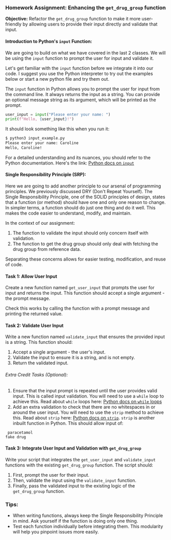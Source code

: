### Homework Assignment: Enhancing the `get_drug_group` function

**Objective:** Refactor the `get_drug_group` function to make it more user-friendly by allowing users to provide their input directly and validate that input.

#### Introduction to Python's `input` Function:

We are going to build on what we have covered in the last 2 classes. We will be using the `input` function to prompt the user for input and validate it. 

Let's get familiar with the `input` function before we integrate it into our code. I suggest you use the Python interpreter to try out the examples below or start a new python file and try them out.

The `input` function in Python allows you to prompt the user for input from the command line. It always returns the input as a string. You can provide an optional message string as its argument, which will be printed as the prompt.

```python
user_input = input("Please enter your name: ")
print(f"Hello, {user_input}!")
```

It should look something like this when you run it:

```bash
$ python3 input_example.py
Please enter your name: Caroline
Hello, Caroline!
```

For a detailed understanding and its nuances, you should refer to the Python documentation. Here's the link: [Python docs on `input`](https://docs.python.org/3/library/functions.html#input)

#### Single Responsibility Principle (SRP):

Here we are going to add another principle to our arsenal of programming principles. We previously discussed DRY (Don't Repeat Yourself). 
The Single Responsibility Principle, one of the SOLID principles of design, states that a function (or method) should have one and only one reason to change. In simpler terms, a function should do just one thing and do it well. This makes the code easier to understand, modify, and maintain.

In the context of our assignment:
1. The function to validate the input should only concern itself with validation.
2. The function to get the drug group should only deal with fetching the drug group from reference data.

Separating these concerns allows for easier testing, modification, and reuse of code.


#### Task 1: Allow User Input

Create a new function named `get_user_input` that prompts the user for input and returns the input. This function should accept a single argument - the prompt message.

Check this works by calling the function with a prompt message and printing the returned value.

#### Task 2: Validate User Input

Write a new function named `validate_input` that ensures the provided input is a string. This function should:

1. Accept a single argument - the user's input.
2. Validate the input to ensure it is a string, and is not empty.
2. Return the validated input.

###### Extra Credit Tasks (Optional):
1. Ensure that the input prompt is repeated until the user provides valid input. This is called input validation. You will need to use a `while` loop to achieve this. Read about `while` loops here: [Python docs on `while` loops](https://www.w3schools.com/python/python_while_loops.asp)
2. Add an extra validation to check that there are no whitespaces in or around the user input. You will need to use the `strip` method to achieve this. Read about `strip` here: [Python docs on `strip`](https://www.w3schools.com/python/ref_string_strip.asp). `strip` is another inbuilt function in Python. This should allow input of:

```
 paracetamol
fake drug
```

#### Task 3: Integrate User Input and Validation with `get_drug_group`

Write your script that integrates the `get_user_input` and `validate_input` functions with the existing `get_drug_group` function. The script should:

1. First, prompt the user for their input.
2. Then, validate the input using the `validate_input` function.
3. Finally, pass the validated input to the existing logic of the `get_drug_group` function.

### Tips:

- When writing functions, always keep the Single Responsibility Principle in mind. Ask yourself if the function is doing only one thing.
- Test each function individually before integrating them. This modularity will help you pinpoint issues more easily.
